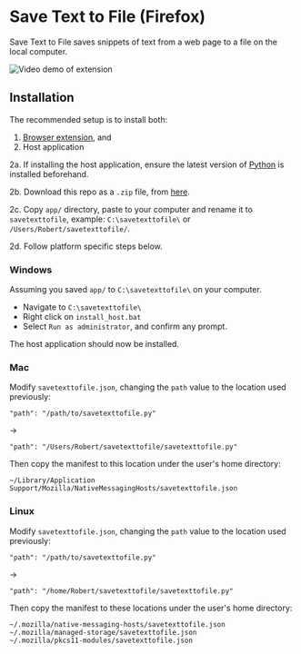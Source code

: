 Save Text to File (Firefox)
==

Save Text to File saves snippets of text from a web page to a file on the local computer.

![Video demo of extension](demo.gif)

## Installation

The recommended setup is to install both:
1. [Browser extension](https://addons.mozilla.org/firefox/addon/save-text-to-file), and
2. Host application

2a. If installing the host application, ensure the latest version of [Python](https://www.python.org/downloads/) is installed beforehand.

2b. Download this repo as a `.zip` file, from [here](https://github.com/bobbyrne01/save-text-to-file-firefox/archive/master.zip).

2c. Copy `app/` directory, paste to your computer and rename it to `savetexttofile`, example: `C:\savetexttofile\` or `/Users/Robert/savetexttofile/`.

2d. Follow platform specific steps below.


### Windows

Assuming you saved `app/` to `C:\savetexttofile\` on your computer.

* Navigate to `C:\savetexttofile\`
* Right click on `install_host.bat`
* Select `Run as administrator`, and confirm any prompt.

The host application should now be installed.


### Mac

Modify `savetexttofile.json`, changing the `path` value to the location used previously:
```
"path": "/path/to/savetexttofile.py"
```
->
```
"path": "/Users/Robert/savetexttofile/savetexttofile.py"
```
Then copy the manifest to this location under the user's home directory:
```
~/Library/Application Support/Mozilla/NativeMessagingHosts/savetexttofile.json
```


### Linux

Modify `savetexttofile.json`, changing the `path` value to the location used previously:
```
"path": "/path/to/savetexttofile.py"
```
->
```
"path": "/home/Robert/savetexttofile/savetexttofile.py"
```
Then copy the manifest to these locations under the user's home directory:
```
~/.mozilla/native-messaging-hosts/savetexttofile.json
~/.mozilla/managed-storage/savetexttofile.json
~/.mozilla/pkcs11-modules/savetexttofile.json
```
